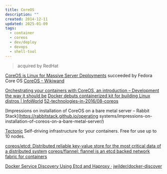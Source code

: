```yaml
---
title: CoreOS
description: ""
created: 2014-12-11
updated: 2025-01-09
tags:
  - container
  - coreos
  - dev/deploy
  - devops
  - shell-tool
---
```


> acquired by RedHat

[CoreOS is Linux for Massive Server Deployments](https://coreos.com/) succeeded by Fedora Core OS
[CoreOS - Wikiwand](https://www.wikiwand.com/en/CoreOS)

[Orchestrating your containers with CoreOS, an introduction – Development the way it should be](https://jlordiales.me/2015/07/12/coreos/)
[Docker debuts containerized kit for building Linux distros | InfoWorld](http://www.infoworld.com/article/3190611/open-source-tools/docker-debuts-containerized-construction-kit-for-building-linux-distros.html)
[52-technologies-in-2016/08-coreos](https://github.com/shekhargulati/52-technologies-in-2016/blob/master/08-coreos/README.md)

[Impressions on installation of CoreOS on a bare metal server – Rabbit Stack](https://rabbitstack.github.io/operating systems/impressions-on-installation-of-coreos-on-a-bare-metal-server/)

[Tectonic](https://coreos.com/tectonic/) Self-driving infrastructure for your containers. Free for use up to 10 nodes.

[coreos/etcd: Distributed reliable key-value store for the most critical data of a distributed system](https://github.com/coreos/etcd)
[coreos/flannel: flannel is an etcd backed network fabric for containers](https://github.com/coreos/flannel/)

[Docker Service Discovery Using Etcd and Haproxy ·](http://jasonwilder.com/blog/2014/07/15/docker-service-discovery/) [jwilder/docker-discover](https://hub.docker.com/r/jwilder/docker-discover/)
